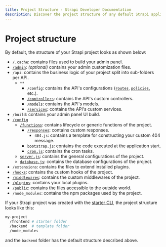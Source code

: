 ```yaml
---
title: Project Structure - Strapi Developer Documentation
description: Discover the project structure of any default Strapi application.
---
```


# Project structure

By default, the structure of your Strapi project looks as shown below:

- `/.cache`: contains files used to build your admin panel.
- [`/admin`](/developer-docs/latest/development/admin-customization.md): _(optional)_ contains your admin customization files.
- `/api`: contains the business logic of your project split into sub-folders per API.
  - `**`
    - `/config`: contains the API's configurations ([`routes`](/developer-docs/latest/development/backend-customization/routing.md), [`policies`](/developer-docs/latest/development/backend-customization/policies.md), etc.).
    - [`/controllers`](/developer-docs/latest/development/backend-customization/controllers.md): contains the API's custom controllers.
    - [`/models`](/developer-docs/latest/development/backend-customization/models.md): contains the API's models.
    - [`/services`](/developer-docs/latest/development/backend-customization/services.md): contains the API's custom services.
- `/build`: contains your admin panel UI build.
- [`/config`](/developer-docs/latest/setup-deployment-guides/configurations.md)
  - [`/functions`](/developer-docs/latest/setup-deployment-guides/configurations.md#functions): contains lifecycle or generic functions of the project.
    - [`/responses`](/developer-docs/latest/development/backend-customization/requests-responses.md): contains custom responses.
      - `404.js`: contains a template for constructing your custom 404 message.
    - [`bootstrap.js`](/developer-docs/latest/setup-deployment-guides/configurations.md#bootstrap): contains the code executed at the application start.
    - [`cron.js`](/developer-docs/latest/setup-deployment-guides/configurations.md#cron-tasks): contains the cron tasks.
  - [`server.js`](/developer-docs/latest/setup-deployment-guides/configurations.md#server): contains the general configurations of the project.
  - [`database.js`](/developer-docs/latest/setup-deployment-guides/configurations.md#database): contains the database configurations of the project.
- `/extensions`: contains the files to extend installed plugins.
- [`/hooks`](/developer-docs/latest/setup-deployment-guides/configurations.md#hooks): contains the custom hooks of the project.
- [`/middlewares`](/developer-docs/latest/setup-deployment-guides/configurations.md#middlewares): contains the custom middlewares of the project.
- [`/plugins`](/developer-docs/latest/setup-deployment-guides/configurations.md#plugins): contains your local plugins.
- [`/public`](/developer-docs/latest/setup-deployment-guides/configurations.md#public-assets): contains the files accessible to the outside world.
- `/node_modules`: contains the npm packages used by the project.

If your Strapi project was created with the [starter CLI](https://strapi.io/blog/announcing-the-strapi-starter-cli), the project structure looks like this:

```sh
my-project
  /frontend # starter folder
  /backend  # template folder
  /node_modules
```

and the `backend` folder has the default structure described above.
